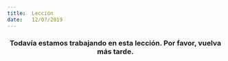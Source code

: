 ```yaml
---
title:  Lección
date:   12/07/2019
---
```


### <center>Todavía estamos trabajando en esta lección. Por favor, vuelva más tarde.</center>